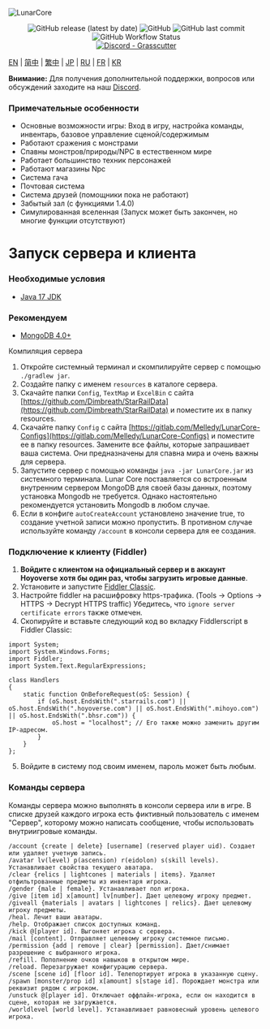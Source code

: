 ![LunarCore](https://socialify.git.ci/Melledy/LunarCore/image?description=1&descriptionEditable=A%20game%20server%20reimplementation%20for%20version%201.5.0%20of%20a%20certain%20turn-based%20anime%20game%20for%20educational%20purposes.%20&font=Inter&forks=1&issues=1&language=1&name=1&owner=1&pulls=1&stargazers=1&theme=Light)
<div align="center"><img alt="GitHub release (latest by date)" src="https://img.shields.io/github/v/release/Melledy/LunarCore?logo=java&style=for-the-badge"> <img alt="GitHub" src="https://img.shields.io/github/license/Melledy/LunarCore?style=for-the-badge"> <img alt="GitHub last commit" src="https://img.shields.io/github/last-commit/Melledy/LunarCore?style=for-the-badge"> <img alt="GitHub Workflow Status" src="https://img.shields.io/github/actions/workflow/status/Melledy/LunarCore/build.yml?branch=development&logo=github&style=for-the-badge"></div>

<div align="center"><a href="https://discord.gg/cfPKJ6N5hw"><img alt="Discord - Grasscutter" src="https://img.shields.io/discord/1163718404067303444?label=Discord&logo=discord&style=for-the-badge"></a></div>

[EN](../README.md) | [简中](README_zh-CN.md) | [繁中](README_zh-TW.md) | [JP](README_ja-JP.md) | [RU](README_ru-RU.md) | [FR](README_fr-FR.md) | [KR](README_ko-KR.md)

**Внимание:** Для получения дополнительной поддержки, вопросов или обсуждений заходите на наш [Discord](https://discord.gg/cfPKJ6N5hw).

### Примечательные особенности
- Основные возможности игры: Вход в игру, настройка команды, инвентарь, базовое управление сценой/содержимым
- Работают сражения с монстрами
- Спавны монстров/природы/NPC в естественном мире
- Работает большинство техник персонажей
- Работают магазины Npc
- Система гача
- Почтовая система
- Система друзей (помощники пока не работают)
- Забытый зал (с функциями 1.4.0)
- Симулированная вселенная (Запуск может быть закончен, но многие функции отсутствуют)

# Запуск сервера и клиента

### Необходимые условия
* [Java 17 JDK](https://www.oracle.com/java/technologies/javase/jdk17-archive-downloads.html)

### Рекомендуем
* [MongoDB 4.0+](https://www.mongodb.com/try/download/community)

Компиляция сервера
1. Откройте системный терминал и скомпилируйте сервер с помощью `./gradlew jar`.
2. Создайте папку с именем `resources` в каталоге сервера.
3. Скачайте папки `Config`, `TextMap` и `ExcelBin` с сайта [https://github.com/Dimbreath/StarRailData](https://github.com/Dimbreath/StarRailData) и поместите их в папку resources.
4. Скачайте папку `Config` с сайта [https://gitlab.com/Melledy/LunarCore-Configs](https://gitlab.com/Melledy/LunarCore-Configs) и поместите ее в папку resources. Замените все файлы, которые запрашивает ваша система. Они предназначены для спавна мира и очень важны для сервера.
5. Запустите сервер с помощью команды `java -jar LunarCore.jar` из системного терминала. Lunar Core поставляется со встроенным внутренним сервером MongoDB для своей базы данных, поэтому установка Mongodb не требуется. Однако настоятельно рекомендуется установить Mongodb в любом случае.
6. Если в конфиге `autoCreateAccount` установлено значение true, то создание учетной записи можно пропустить. В противном случае используйте команду `/account` в консоли сервера для ее создания.

### Подключение к клиенту (Fiddler)
1. **Войдите с клиентом на официальный сервер и в аккаунт Hoyoverse хотя бы один раз, чтобы загрузить игровые данные**.
2. Установите и запустите [Fiddler Classic](https://www.telerik.com/fiddler).
3. Настройте fiddler на расшифровку https-трафика. (Tools -> Options -> HTTPS -> Decrypt HTTPS traffic) Убедитесь, что `ignore server certificate errors` также отмечен.
4. Скопируйте и вставьте следующий код во вкладку Fiddlerscript в Fiddler Classic:

```
import System;
import System.Windows.Forms;
import Fiddler;
import System.Text.RegularExpressions;

class Handlers
{
    static function OnBeforeRequest(oS: Session) {
        if (oS.host.EndsWith(".starrails.com") || oS.host.EndsWith(".hoyoverse.com") || oS.host.EndsWith(".mihoyo.com") || oS.host.EndsWith(".bhsr.com")) {
            oS.host = "localhost"; // Его также можно заменить другим IP-адресом.
        }
    }
};
```

5. Войдите в систему под своим именем, пароль может быть любым.

### Команды сервера
Команды сервера можно выполнять в консоли сервера или в игре. В списке друзей каждого игрока есть фиктивный пользователь с именем "Сервер", которому можно написать сообщение, чтобы использовать внутриигровые команды.

```
/account {create | delete} [username] (reserved player uid). Создает или удаляет учетную запись.
/avatar lv(level) p(ascension) r(eidolon) s(skill levels). Устанавливает свойства текущего аватара.
/clear {relics | lightcones | materials | items}. Удаляет отфильтрованные предметы из инвентаря игрока.
/gender {male | female}. Устанавливает пол игрока.
/give [item id] x[amount] lv[number]. Дает целевому игроку предмет.
/giveall {materials | avatars | lightcones | relics}. Дает целевому игроку предметы.
/heal. Лечит ваши аватары.
/help. Отображает список доступных команд.
/kick @[player id]. Выгоняет игрока с сервера.
/mail [content]. Отправляет целевому игроку системное письмо.
/permission {add | remove | clear} [permission]. Дает/снимает разрешение с выбранного игрока.
/refill. Пополнение очков навыков в открытом мире.
/reload. Перезагружает конфигурацию сервера.
/scene [scene id] [floor id]. Телепортирует игрока в указанную сцену.
/spawn [monster/prop id] x[amount] s[stage id]. Порождает монстра или реквизит рядом с игроком.
/unstuck @[player id]. Отключает оффлайн-игрока, если он находится в сцене, которая не загружается.
/worldlevel [world level]. Устанавливает равновесный уровень целевого игрока.
```
